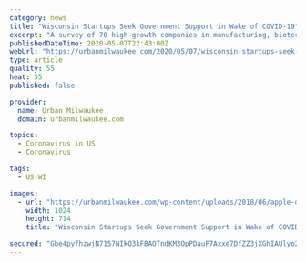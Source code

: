 ```yaml
---
category: news
title: "Wisconsin Startups Seek Government Support in Wake of COVID-19"
excerpt: "A survey of 70 high-growth companies in manufacturing, biotechnology, software, consumer products and professional services found a demand for more support from state and local governments. Approximately 80 percent of the companies plan to raise capital to fund their growth in the coming months and an industry group is concerned that without government support access to capital will be difficult."
publishedDateTime: 2020-05-07T22:43:00Z
webUrl: "https://urbanmilwaukee.com/2020/05/07/wisconsin-startups-seek-government-support-in-wake-of-covid-19/"
type: article
quality: 55
heat: 55
published: false

provider:
  name: Urban Milwaukee
  domain: urbanmilwaukee.com

topics:
  - Coronavirus in US
  - Coronavirus

tags:
  - US-WI

images:
  - url: "https://urbanmilwaukee.com/wp-content/uploads/2018/06/apple-desk-digital-7358-1024x714.jpg"
    width: 1024
    height: 714
    title: "Wisconsin Startups Seek Government Support in Wake of COVID-19"

secured: "Gbe4pyfhzwjN7157NIkO3kFBAOTndKM3OpPDauF7Axxe7DfZZ3jXGhIAUlyo2q5h5D8IWIHZmb7nujyA0gR2MMyLFAjeexqRQY5kz3YaiFEPcvnoIIX1ZnyPJ9dnwM4DYBZspsxduhcGobYzk+AR6jzKeVrjIV2RySS7gCax1Kh3Lqq05TQLhjm0Sqt15pblw4QtbllDm1VGTPGY7Eey6n7H8g3YGsIEZL3US9e7INs5wZ/Xbd3vywuNfOWE8KHBmpKzUvHVsJu4P6PnUKVRdnmhWrPRjsldS6paIoqjd98AmZ2422oGAOadsE0YmJE3/+pJ7LLXfr9bKuGTxLqIMOmjQySBwdaaXI5rIyjmA0KS27Hfs6CEBnBLw4jp5s+7yq+QicX4rEeEF0Lnr1GgzMD73cMGp/02u3IPO5yTn4rHUGKamH360d9FniEHj5CYttRj2dzU/zaBPQelxf93yoRg/MAqsHu2nemHVo6nq6w=;INgVt5LWPD5s2vYK8PnfzQ=="
---
```


